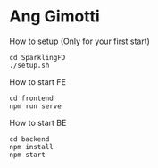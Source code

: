 Ang Gimotti
================
How to setup (Only for your first start)
```
cd SparklingFD
./setup.sh
```
How to start FE
```
cd frontend
npm run serve
```
How to start BE
```
cd backend 
npm install 
npm start
```